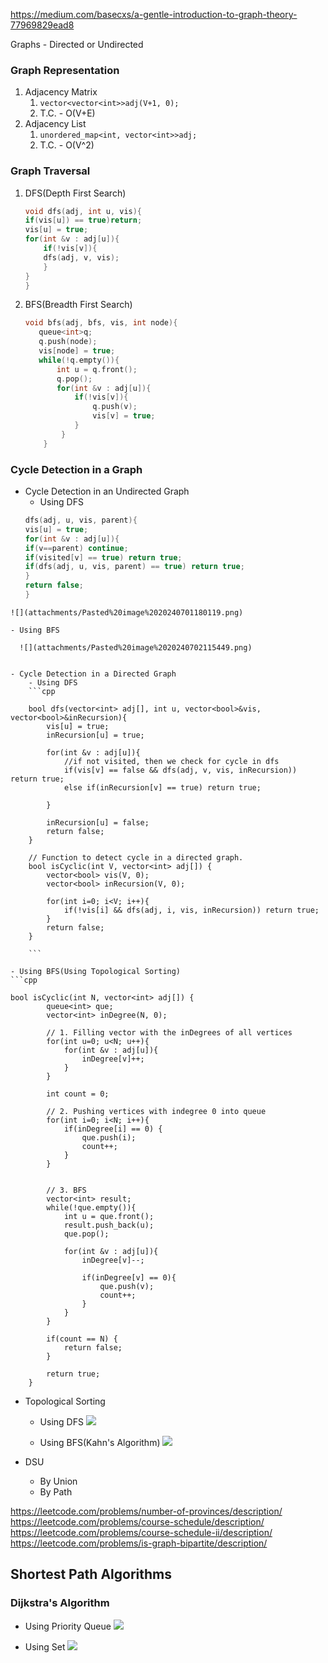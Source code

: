 https://medium.com/basecxs/a-gentle-introduction-to-graph-theory-77969829ead8

Graphs -  Directed or Undirected

### Graph Representation
1. Adjacency Matrix
	1. `vector<vector<int>>adj(V+1, 0);`
	2. T.C. - O(V+E)
2. Adjacency List
	1. `unordered_map<int, vector<int>>adj;`
	2. T.C. - O(V^2)

### Graph Traversal
1. DFS(Depth First Search)
	 ```cpp
	 void dfs(adj, int u, vis){
	 if(vis[u]) == true)return;
	 vis[u] = true;
	 for(int &v : adj[u]){
		 if(!vis[v]){
		 dfs(adj, v, vis);
		 }
	 }
	 }
	```
	
2. BFS(Breadth First Search)
	 ```cpp
	 void bfs(adj, bfs, vis, int node){
        queue<int>q;
        q.push(node);
        vis[node] = true;
        while(!q.empty()){
            int u = q.front();
            q.pop();
            for(int &v : adj[u]){
                if(!vis[v]){
                    q.push(v);
                    vis[v] = true;
                }
             }
         }
	 ```


### Cycle Detection in a Graph

- Cycle Detection in an Undirected Graph
	- Using DFS
	 ```cpp
	 dfs(adj, u, vis, parent){
	 vis[u] = true;
	for(int &v : adj[u]){
	 if(v==parent) continue;
	 if(visited[v] == true) return true;
	 if(dfs(adj, u, vis, parent) == true) return true;
	 }
	return false;
	}
```
![](attachments/Pasted%20image%2020240701180119.png)

- Using BFS

  ![](attachments/Pasted%20image%2020240702115449.png)
  

- Cycle Detection in a Directed Graph
	- Using DFS
	```cpp
	
	bool dfs(vector<int> adj[], int u, vector<bool>&vis, vector<bool>&inRecursion){
        vis[u] = true;
        inRecursion[u] = true;
        
        for(int &v : adj[u]){
            //if not visited, then we check for cycle in dfs
            if(vis[v] == false && dfs(adj, v, vis, inRecursion)) return true;
            else if(inRecursion[v] == true) return true;
        
        }
        
        inRecursion[u] = false;
        return false;
    }
  
    // Function to detect cycle in a directed graph.
    bool isCyclic(int V, vector<int> adj[]) {
        vector<bool> vis(V, 0);
        vector<bool> inRecursion(V, 0);
        
        for(int i=0; i<V; i++){
            if(!vis[i] && dfs(adj, i, vis, inRecursion)) return true;
        }
        return false;
    }
	
	```

- Using BFS(Using Topological Sorting)
```cpp

bool isCyclic(int N, vector<int> adj[]) {
        queue<int> que;
	    vector<int> inDegree(N, 0);
	    
	    // 1. Filling vector with the inDegrees of all vertices
	    for(int u=0; u<N; u++){
	        for(int &v : adj[u]){
	            inDegree[v]++;
	        }
	    }
	    
	    int count = 0;
	    
	    // 2. Pushing vertices with indegree 0 into queue
	    for(int i=0; i<N; i++){
	        if(inDegree[i] == 0) {
	            que.push(i);
	            count++;
	        }
	    }
	    
	    
	    // 3. BFS
	    vector<int> result;
	    while(!que.empty()){
	        int u = que.front();
	        result.push_back(u);
	        que.pop();
	        
	        for(int &v : adj[u]){
	            inDegree[v]--;
	            
	            if(inDegree[v] == 0){
	                que.push(v);
	                count++;
	            }
	        }
	    }
	    
	    if(count == N) {
	        return false;
	    }
	    
	    return true;
    }
```
- Topological Sorting
	- Using DFS 
	![](attachments/Pasted%20image%2020240702194753.png)
	
	- Using BFS(Kahn's Algorithm)
	![](attachments/Pasted%20image%2020240702190155.png)
	
- DSU
	- By Union
	- By Path
	

https://leetcode.com/problems/number-of-provinces/description/
https://leetcode.com/problems/course-schedule/description/
https://leetcode.com/problems/course-schedule-ii/description/
https://leetcode.com/problems/is-graph-bipartite/description/



## Shortest Path Algorithms
### Dijkstra's Algorithm
- Using Priority Queue
![](attachments/Pasted%20image%2020240706172848.png)

- Using Set 
![](attachments/Pasted%20image%2020240706175823.png)



